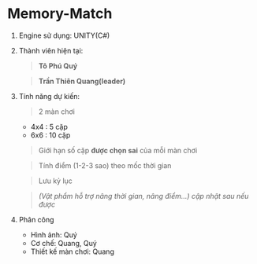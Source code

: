 # Memory-Match
1. Engine sử dụng: UNITY(C#)
2. Thành viên hiện tại:
   > **Tô Phú Quý**
   
   > **Trần Thiên Quang(leader)**
3. Tính năng dự kiến:
   > 2 màn chơi
     - 4x4 : 5 cặp
     - 6x6 : 10 cặp
       
   > Giới hạn số cặp **được chọn sai** của mỗi màn chơi
   
   > Tính điểm (1-2-3 sao) theo mốc thời gian
   
   > Lưu kỷ lục
   
   > *(Vật phẩm hỗ trợ nâng thời gian, nâng điểm...) cập nhật sau nếu được* 
4. Phân công
   - Hình ảnh: Quý
   - Cơ chế: Quang, Quý  
   - Thiết kế màn chơi: Quang
